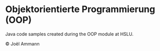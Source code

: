 # Objektorientierte Programmierung (OOP)

Java code samples created during the OOP module at HSLU.

© Joël Ammann